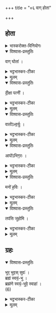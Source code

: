 +++
title = "०६ वाग् होता"

+++
## होता
<details><summary>भास्करोक्त-विनियोगः</summary>

1उत्तरतः प्राञ्चं षढ्ढोतारमुपदद्धाति - वाग्घोतेति ॥ ‘वाग्घोता षढ्ढोतॄणां' इत्येतद्-ब्राह्मणोक्तत्वाद् अयमेवोत्तरत इत्येके ।  
क्रमाम्नानात् 'सूर्यं ते' इत्ययमेव, न 'वाग्घोता' इति । द्वयोरपि स्तुतिरित्यन्ये । अपरे तु विकल्प इत्याहुः । 
</details>

<details open><summary>विश्वास-प्रस्तुतिः</summary>

वाग् घोता॑ ।  
</details>

<details><summary>भट्टभास्कर-टीका</summary>

वागेव मदीया मम होता 
</details>


<details><summary>मूलम्</summary>

वाग्घोता॑ ।  
</details>

<details open><summary>विश्वास-प्रस्तुतिः</summary>

दी॒क्षा पत्नी॑ ।
</details>

<details><summary>भट्टभास्कर-टीका</summary>

शस्त्रादिवाक्स्थानीया दीक्षा नियमपरम्परा सैव पत्नी । 
</details>


<details><summary>मूलम्</summary>

दी॒क्षा पत्नी॑ ।
</details>

<details open><summary>विश्वास-प्रस्तुतिः</summary>

वातो॑ऽध्व॒र्युः ।  
</details>

<details><summary>भट्टभास्कर-टीका</summary>

वातः प्राणः स एव अध्वर्युः कर्तृत्वात् । 
</details>


<details><summary>मूलम्</summary>

वातो॑ऽध्व॒र्युः ।  
</details>
  
<details open><summary>विश्वास-प्रस्तुतिः</summary>

आपो॑ऽभिग॒रः ।  
</details>

<details><summary>भट्टभास्कर-टीका</summary>

आपोऽभिगरः आभिगरिता ब्रह्मा । यद्वा - अभिगरणं उद्देशादिर्यजमानव्यापारः, तद्धेतुत्वात् । 
</details>


<details><summary>मूलम्</summary>

आपो॑ऽभिग॒रः ।  
</details>

<details open><summary>विश्वास-प्रस्तुतिः</summary>

मनो॑ ह॒विः ।  
</details>

<details><summary>भट्टभास्कर-टीका</summary>

मनो हविः आज्यादि, तृप्तिहेतुत्वात् । 
</details>


<details><summary>मूलम्</summary>

मनो॑ ह॒विः ।  
</details>

<details open><summary>विश्वास-प्रस्तुतिः</summary>

तप॑सि जुहोमि ।  
</details>

<details><summary>भट्टभास्कर-टीका</summary>

तपसि अग्निस्थानीये तत् मनोहविः जुहोमि स्थापयामि अविनाशेन प्रवर्तयामि इति सूचितं हविग्रहणेन ॥
</details>


<details><summary>मूलम्</summary>

तप॑सि जुहोमि ।  
</details>

## ग्रहः
<details open><summary>विश्वास-प्रस्तुतिः</summary>

भूर् भुव॒स् सुवः॑ ।  
ब्रह्म॑ स्वयं॒-भु ।  
ब्रह्म॑णे स्वयं॒-भुवे॒ स्वाहा॑ ।  
(6)  
</details>

<details><summary>भट्टभास्कर-टीका</summary>

2अथ ग्रहः ॥ भूरादयस्सर्वेऽपि लोकाः ब्रह्मैव स्वयम्भु, स्वयमेव ब्रह्म भूरादिरूपेण भवतीति । अहं च मदीयः च यज्ञः सर्वं तदेव । तस्मै ब्रह्मणे स्वयम्भुवे स्वाहा स्वाहुतं भव, सुष्ठूपहिता वा भव ॥
इत्यारण्यके तृतीये षष्ठोऽनुवाकः ॥  
</details>


<details><summary>मूलम्</summary>

भूर्भुव॒स्सुवः॑ ।  
ब्रह्म॑ स्वयं॒भु ।  
ब्रह्म॑णे स्वयं॒भुवे॒ स्वाहा॑ ।  
(6)  
</details>


